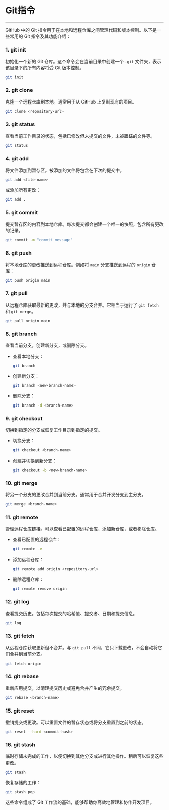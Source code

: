 # Git指令

---

GitHub 中的 Git 指令用于在本地和远程仓库之间管理代码和版本控制。以下是一些常用的 Git 指令及其功能介绍：

### 1. **git init**
   初始化一个新的 Git 仓库。这个命令会在当前目录中创建一个 `.git` 文件夹，表示该目录下的所有内容将受 Git 版本控制。
   ```bash
   git init
   ```

### 2. **git clone**
   克隆一个远程仓库到本地。通常用于从 GitHub 上复制现有的项目。
   ```bash
   git clone <repository-url>
   ```

### 3. **git status**
   查看当前工作目录的状态，包括已修改但未提交的文件，未被跟踪的文件等。
   ```bash
   git status
   ```

### 4. **git add**
   将文件添加到暂存区。被添加的文件将包含在下次的提交中。
   ```bash
   git add <file-name>
   ```
   或添加所有更改：
   ```bash
   git add .
   ```

### 5. **git commit**
   提交暂存区的内容到本地仓库。每次提交都会创建一个唯一的快照，包含所有更改的记录。
   ```bash
   git commit -m "commit message"
   ```

### 6. **git push**
   将本地仓库的更改推送到远程仓库。例如将 `main` 分支推送到远程的 `origin` 仓库：
   ```bash
   git push origin main
   ```

### 7. **git pull**
   从远程仓库获取最新的更改，并与本地的分支合并。它相当于运行了 `git fetch` 和 `git merge`。
   ```bash
   git pull origin main
   ```

### 8. **git branch**
   查看当前分支，创建新分支，或删除分支。
   - 查看本地分支：
     ```bash
     git branch
     ```
   - 创建新分支：
     ```bash
     git branch <new-branch-name>
     ```
   - 删除分支：
     ```bash
     git branch -d <branch-name>
     ```

### 9. **git checkout**
   切换到指定的分支或恢复工作目录到指定的提交。
   - 切换分支：
     ```bash
     git checkout <branch-name>
     ```
   - 创建并切换到新分支：
     ```bash
     git checkout -b <new-branch-name>
     ```

### 10. **git merge**
   将另一个分支的更改合并到当前分支。通常用于合并开发分支到主分支。
   ```bash
   git merge <branch-name>
   ```

### 11. **git remote**
   管理远程仓库链接。可以查看已配置的远程仓库，添加新仓库，或者移除仓库。
   - 查看已配置的远程仓库：
     ```bash
     git remote -v
     ```
   - 添加远程仓库：
     ```bash
     git remote add origin <repository-url>
     ```
   - 删除远程仓库：
     ```bash
     git remote remove origin
     ```

### 12. **git log**
   查看提交历史。包括每次提交的哈希值、提交者、日期和提交信息。
   ```bash
   git log
   ```

### 13. **git fetch**
   从远程仓库获取更新但不合并。与 `git pull` 不同，它只下载更改，不会自动将它们合并到当前分支。
   ```bash
   git fetch origin
   ```

### 14. **git rebase**
   重新应用提交，以清理提交历史或避免合并产生的冗余提交。
   ```bash
   git rebase <branch-name>
   ```

### 15. **git reset**
   撤销提交或更改。可以重置文件的暂存状态或将分支重置到之前的状态。
   ```bash
   git reset --hard <commit-hash>
   ```

### 16. **git stash**
   临时存储未完成的工作，以便切换到其他分支或进行其他操作。稍后可以恢复这些更改。
   ```bash
   git stash
   ```
   恢复存储的工作：
   ```bash
   git stash pop
   ```

这些命令组成了 Git 工作流的基础，能够帮助你高效地管理和协作开发项目。